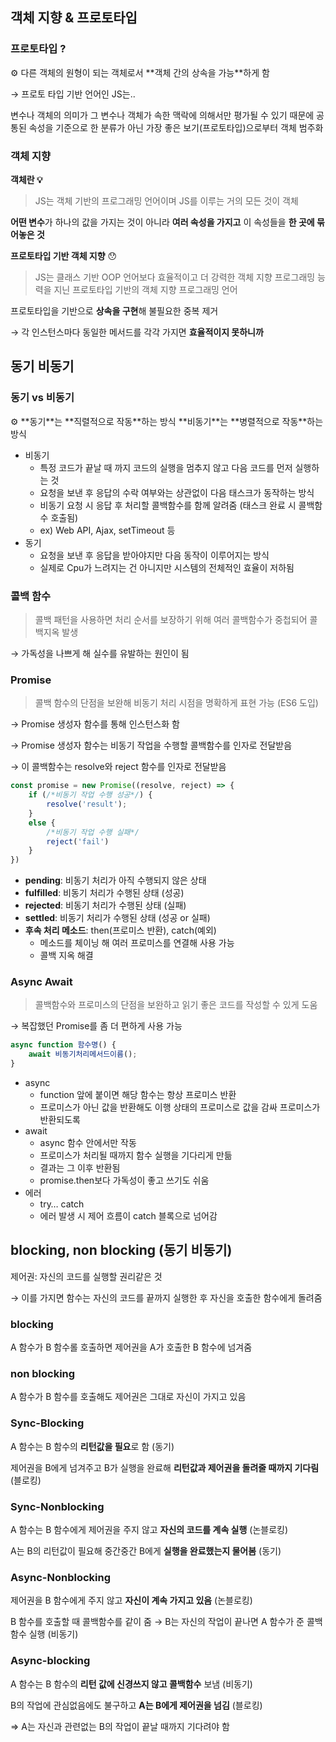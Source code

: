 ## 객체 지향 & 프로토타입

### 프로토타입 ?

<aside>
⚙ 다른 객체의 원형이 되는 객체로서 **객체 간의 상속을 가능**하게 함

</aside>

→ 프로토 타입 기반 언어인 JS는..

변수나 객체의 의미가 그 변수나 객체가 속한 맥락에 의해서만 평가될 수 있기 때문에
공통된 속성을 기준으로 한 분류가 아닌 가장 좋은 보기(프로토타입)으로부터 객체 범주화

### 객체 지향

**객체란 💡**

> JS는 객체 기반의 프로그래밍 언어이며 JS를 이루는 거의 모든 것이 객체
> 

**어떤 변수**가 하나의 값을 가지는 것이 아니라 **여러 속성을 가지고** 이 속성들을 **한 곳에 묶어놓은 것**

**프로토타입 기반 객체 지향** 😯

> JS는 클래스 기반 OOP 언어보다 효율적이고 더 강력한 객체 지향 프로그래밍 능력을 지닌 프로토타입 기반의 객체 지향 프로그래밍 언어
> 

프로토타입을 기반으로 **상속을 구현**해 불필요한 중복 제거

→ 각 인스턴스마다 동일한 메서드를 각각 가지면 **효율적이지 못하니까**

## 동기 비동기

### 동기 vs 비동기

<aside>
⚙ **동기**는 **직렬적으로 작동**하는 방식
**비동기**는 **병렬적으로 작동**하는 방식

</aside>

- 비동기
    - 특정 코드가 끝날 때 까지 코드의 실행을 멈추지 않고 다음 코드를 먼저 실행하는 것
    - 요청을 보낸 후 응답의 수락 여부와는 상관없이 다음 태스크가 동작하는 방식
    - 비동기 요청 시 응답 후 처리할 콜백함수를 함께 알려줌 (태스크 완료 시 콜백함수 호출됨)
    - ex) Web API, Ajax, setTimeout 등
- 동기
    - 요청을 보낸 후 응답을 받아야지만 다음 동작이 이루어지는 방식
    - 실제로 Cpu가 느려지는 건 아니지만 시스템의 전체적인 효율이 저하됨

### 콜백 함수

> 콜백 패턴을 사용하면 처리 순서를 보장하기 위해 여러 콜백함수가 중첩되어 콜백지옥 발생
> 

→ 가독성을 나쁘게 해 실수를 유발하는 원인이 됨

### Promise

> 콜백 함수의 단점을 보완해 비동기 처리 시점을 명확하게 표현 가능 (ES6 도입)
> 

→ Promise 생성자 함수를 통해 인스턴스화 함

→ Promise 생성자 함수는 비동기 작업을 수행할 콜백함수를 인자로 전달받음

→ 이 콜백함수는 resolve와 reject 함수를 인자로 전달받음

```jsx
const promise = new Promise((resolve, reject) => {
	if (/*비동기 작업 수행 성공*/) {
		resolve('result');
	}
	else {
		/*비동기 작업 수행 실패*/
		reject('fail')
	}
})
```

- **pending**: 비동기 처리가 아직 수행되지 않은 상태
- **fulfilled**: 비동기 처리가 수행된 상태 (성공)
- **rejected**: 비동기 처리가 수행된 상태 (실패)
- **settled**: 비동기 처리가 수행된 상태 (성공 or 실패)
- **후속 처리 메소드**: then(프로미스 반환), catch(예외)
    - 메소드를 체이닝 해 여러 프로미스를 연결해 사용 가능
    - 콜백 지옥 해결

### Async Await

> 콜백함수와 프로미스의 단점을 보완하고 읽기 좋은 코드를 작성할 수 있게 도움
> 

→ 복잡했던 Promise를 좀 더 편하게 사용 가능

```jsx
async function 함수명() {
	await 비동기처리메서드이름();
}
```

- async
    - function 앞에 붙이면 해당 함수는 항상 프로미스 반환
    - 프로미스가 아닌 값을 반환해도 이행 상태의 프로미스로 값을 감싸 프로미스가 반환되도록
- await
    - async 함수 안에서만 작동
    - 프로미스가 처리될 때까지 함수 실행을 기다리게 만듦
    - 결과는 그 이후 반환됨
    - promise.then보다 가독성이 좋고 쓰기도 쉬움
- 에러
    - try… catch
    - 에러 발생 시 제어 흐름이 catch 블록으로 넘어감

## blocking, non blocking (동기 비동기)

제어권: 자신의 코드를 실행할 권리같은 것 

→ 이를 가지면 함수는 자신의 코드를 끝까지 실행한 후 자신을 호출한 함수에게 돌려줌

### blocking

A 함수가 B 함수롤 호출하면 제어권을 A가 호출한 B 함수에 넘겨줌

### non blocking

A 함수가 B 함수를 호출해도 제어권은 그대로 자신이 가지고 있음

### Sync-Blocking

A 함수는 B 함수의 **리턴값을 필요**로 함 (동기)

제어권을 B에게 넘겨주고 B가 실행을 완료해 **리턴값과 제어권을 돌려줄 때까지 기다림** (블로킹)

### Sync-Nonblocking

A 함수는 B 함수에게 제어권을 주지 않고 **자신의 코드를 계속 실행** (논블로킹)

A는 B의 리턴값이 필요해 중간중간 B에게 **실행을 완료했는지 물어봄** (동기)

### Async-Nonblocking

제어권을 B 함수에게 주지 않고 **자신이 계속 가지고 있음** (논블로킹)

B 함수를 호출할 때 콜백함수를 같이 줌
→ B는 자신의 작업이 끝나면 A 함수가 준 콜백 함수 실행 (비동기)

### Async-blocking

A 함수는 B 함수의 **리턴 값에 신경쓰지 않고 콜백함수** 보냄 (비동기)

B의 작업에 관심없음에도 불구하고 **A는 B에게 제어권을 넘김** (블로킹)

⇒ A는 자신과 관련없는 B의 작업이 끝날 때까지 기다려야 함

